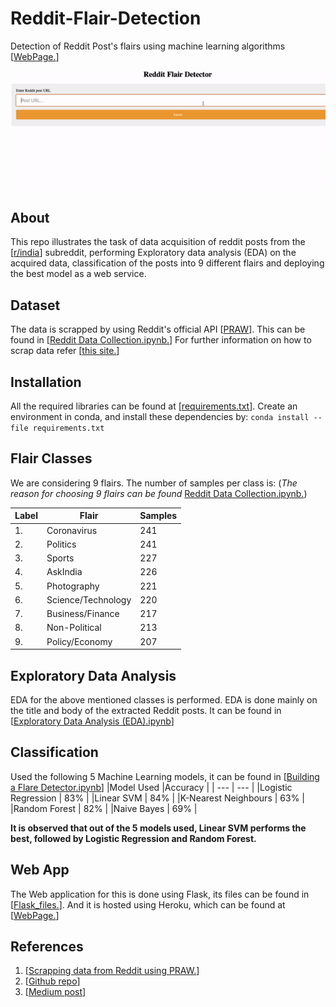 # Reddit-Flair-Detection


Detection of Reddit Post's flairs using machine learning algorithms [[WebPage.](https://reddit-post-flair-detection.herokuapp.com/)]
<p align="center">
  <img src="Images/sample_reddit.gif" alt="Reddit-flair-detection"></img>
</p>

## About
This repo illustrates the task of data acquisition of reddit posts from the [[r/india](https://www.reddit.com/r/india/)] subreddit, performing Exploratory data analysis (EDA) on the acquired data, classification of the posts into 9 different flairs and deploying the best model as a web service.

## Dataset
The data is scrapped by using Reddit's official API [[PRAW](https://praw.readthedocs.io/en/latest/)]. This can be found in  [[Reddit Data Collection.ipynb.](https://github.com/keshav-b/Reddit-Flair-Detection/blob/master/Models/Part%20I%20-%20Reddit%20Data%20Collection.ipynb)]
For further information on how to scrap data refer [[this site.](https://www.storybench.org/how-to-scrape-reddit-with-python/)]

## Installation
All the required libraries can be found at [[requirements.txt](https://github.com/keshav-b/Reddit-Flair-Detection/blob/master/requirements.txt)]. Create an environment in conda, and install these dependencies by:
`conda install --file requirements.txt`

## Flair Classes
We are considering 9 flairs. The number of samples per class is: (_The reason for choosing 9 flairs can be found_ [Reddit Data Collection.ipynb.](https://github.com/keshav-b/Reddit-Flair-Detection/blob/master/Models/Part%20I%20-%20Reddit%20Data%20Collection.ipynb))

| Label | Flair              | Samples | 
| ---   | ---                | ---     | 
| 1.    | Coronavirus        | 241     | 
| 2.    | Politics           | 241     | 
| 3.    | Sports             | 227     | 
| 4.    | AskIndia           | 226     | 
| 5.    | Photography        | 221     | 
| 6.    | Science/Technology | 220     | 
| 7.    | Business/Finance   | 217     | 
| 8.    | Non-Political      | 213     | 
| 9.    | Policy/Economy     | 207     | 

## Exploratory Data Analysis
EDA for the above mentioned classes is performed. EDA is done mainly on the title and body of the extracted Reddit posts. It can be found in [[Exploratory Data Analysis (EDA).ipynb](https://github.com/keshav-b/Reddit-Flair-Detection/blob/master/Models/Part%20II%20-%20Exploratory%20Data%20Analysis%20(EDA).ipynb)]

## Classification
Used the following 5 Machine Learning models, it can be found in [[Building a Flare Detector.ipynb](https://github.com/keshav-b/Reddit-Flair-Detection/blob/master/Models/Part%20III%20-%20Building%20a%20Flare%20Detector.ipynb)]
|Model Used           |Accuracy |
| ---                 | ---     | 
|Logistic Regression  | 83%     |
|Linear SVM           | 84%     |
|K-Nearest Neighbours | 63%     |
|Random Forest        | 82%     |
|Naive Bayes          | 69%     |

**It is observed that out of the 5 models used, Linear SVM performs the best, followed by Logistic Regression and Random Forest.**

## Web App
The Web application for this is done using Flask, its files can be found in [[Flask_files.](https://github.com/keshav-b/Reddit-Flair-Detection/tree/master/Flask_Files)]. And it is hosted using Heroku, which can be found at [[WebPage.](https://reddit-post-flair-detection.herokuapp.com/)]

## References
1. [[Scrapping data from Reddit using PRAW.](https://www.storybench.org/how-to-scrape-reddit-with-python/)]
2. [[Github repo](https://github.com/radonys/Reddit-Flair-Detector)]
3. [[Medium post](https://towardsdatascience.com/multi-class-text-classification-model-comparison-and-selection-5eb066197568)]

